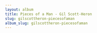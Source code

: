 ```yaml
---
layout: album
title: Pieces of a Man - Gil Scott-Heron
slug: gilscottheron-piecesofaman
album_slug: gilscottheron-piecesofaman
---
```

